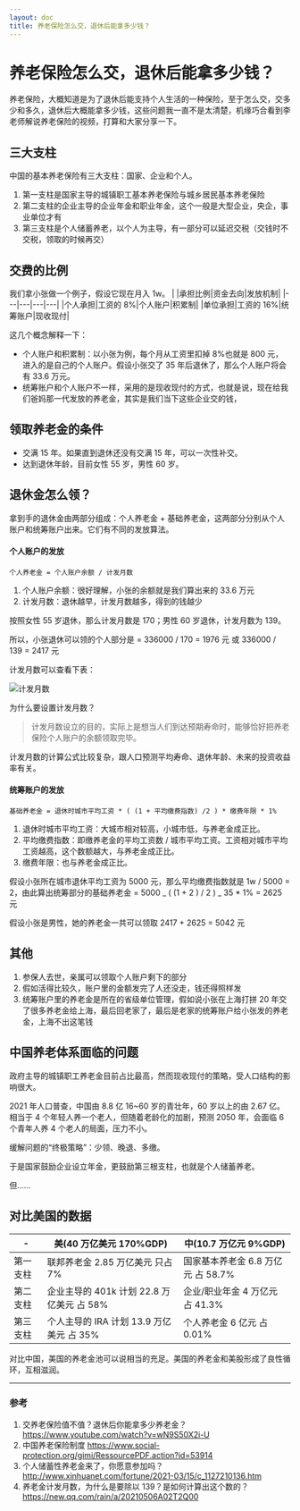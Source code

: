```yaml
---
layout: doc
title: 养老保险怎么交，退休后能拿多少钱？
---
```


# 养老保险怎么交，退休后能拿多少钱？

养老保险，大概知道是为了退休后能支持个人生活的一种保险，至于怎么交，交多少和多久，退休后大概能拿多少钱，这些问题我一直不是太清楚，机缘巧合看到李老师解说养老保险的视频，打算和大家分享一下。

## 三大支柱

中国的基本养老保险有三大支柱：国家、企业和个人。

1. 第一支柱是国家主导的城镇职工基本养老保险与城乡居民基本养老保险
2. 第二支柱的企业主导的企业年金和职业年金，这个一般是大型企业，央企，事业单位才有
3. 第三支柱是个人储蓄养老，以个人为主导，有一部分可以延迟交税（交钱时不交税，领取的时候再交）

## 交费的比例

我们拿小张做一个例子，假设它现在月入 1w。
| |承担比例|资金去向|发放机制|
|---|---|---|---|
|个人承担|工资的 8%|个人账户|积累制|
|单位承担|工资的 16%|统筹账户|现收现付|

这几个概念解释一下：

- 个人账户和积累制：以小张为例，每个月从工资里扣掉 8%也就是 800 元，进入的是自己的个人账户。假设小张交了 35 年后退休了，那么个人账户将会有 33.6 万元。
- 统筹账户和个人账户不一样，采用的是现收现付的方式，也就是说，现在给我们爸妈那一代发放的养老金，其实是我们当下这些企业交的钱，

## 领取养老金的条件

- 交满 15 年。如果直到退休还没有交满 15 年，可以一次性补交。
- 达到退休年龄，目前女性 55 岁，男性 60 岁。

## 退休金怎么领？

拿到手的退休金由两部分组成：个人养老金 + 基础养老金，这两部分分别从个人账户和统筹账户出来。它们有不同的发放算法。

#### 个人账户的发放

```
个人养老金 = 个人账户余额 / 计发月数
```

1. 个人账户余额：很好理解，小张的余额就是我们算出来的 33.6 万元
2. 计发月数：退休越早，计发月数越多，得到的钱越少

按照女性 55 岁退休，那么计发月数是 170；男性 60 岁退休，计发月数为 139。

所以，小张退休可以领的个人部分是 = 336000 / 170 = 1976 元
或
336000 / 139 = 2417 元

计发月数可以查看下表：

![计发月数](https://inews.gtimg.com/newsapp_bt/0/13493131715/1000)

为什么要设置计发月数？

> 计发月数设立的目的，实际上是想当人们到达预期寿命时，能够恰好把养老保险个人账户的余额领取完毕。

计发月数的计算公式比较复杂，跟人口预测平均寿命、退休年龄、未来的投资收益率有关。

#### 统筹账户的发放

```
基础养老金 = 退休时城市平均工资 * ( (1 + 平均缴费指数) /2 ) * 缴费年限 * 1%
```

1. 退休时城市平均工资：大城市相对较高，小城市低，与养老金成正比。
2. 平均缴费指数：即缴养老金的平均工资数 / 城市平均工资。工资相对城市平均工资越高，这个数额越大，与养老金成正比。
3. 缴费年限：也与养老金成正比。

假设小张所在城市退休平均工资为 5000 元，那么平均缴费指数就是 1w / 5000 = 2，由此算出统筹部分的基础养老金 = 5000 _ ( (1 + 2 ) / 2 ) _ 35 \* 1% = 2625 元

假设小张是男性，她的养老金一共可以领取 2417 + 2625 = 5042 元

## 其他

1. 参保人去世，亲属可以领取个人账户剩下的部分
2. 假如活得比较久，账户里的金额发完了人还没走，钱还得照样发
3. 统筹账户里的养老金是所在的省级单位管理，假如说小张在上海打拼 20 年交了很多养老金给上海，最后回老家了，最后是老家的统筹账户给小张发的养老金，上海不出这笔钱

## 中国养老体系面临的问题

政府主导的城镇职工养老金目前占比最高，然而现收现付的策略，受人口结构的影响很大。

2021 年人口普查，中国由 8.8 亿 16~60 岁的青壮年，60 岁以上的由 2.67 亿。相当于 4 个年轻人养一个老人，但随着老龄化的加剧，预测 2050 年，会面临 6 个青年人养 4 个老人的局面，压力不小。

缓解问题的“终极策略”：少领、晚退、多缴。

于是国家鼓励企业设立年金，更鼓励第三根支柱，也就是个人储蓄养老。

但……

## 对比美国的数据

| -        | 美(40 万亿美元 170%GDP)                   | 中(10.7 万亿元 9%GDP)              |
| -------- | ----------------------------------------- | ---------------------------------- |
| 第一支柱 | 联邦养老金 2.85 万亿美元 只占 7%          | 国家基本养老金 6.8 万亿元 占 58.7% |
| 第二支柱 | 企业主导的 401k 计划 22.8 万亿美元 占 58% | 企业/职业年金 4 万亿元 占 41.3%    |
| 第三支柱 | 个人主导的 IRA 计划 13.9 万亿美元 占 35%  | 个人养老金 6 亿元 占 0.01%         |

对比中国，美国的养老金池可以说相当的充足。美国的养老金和美股形成了良性循环，互相滋润。

---

### 参考

1. 交养老保险值不值？退休后你能拿多少养老金？ https://www.youtube.com/watch?v=wN9S50X2i-U
2. 中国养老保险制度 https://www.social-protection.org/gimi/RessourcePDF.action?id=53914
3. 个人储蓄性养老金来了，你愿意参加吗？ http://www.xinhuanet.com/fortune/2021-03/15/c_1127210136.htm
4. 养老金计发月数，为什么是要除以 139？是如何计算出这个数的？ https://new.qq.com/rain/a/20210506A02T2Q00
